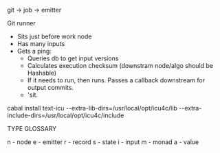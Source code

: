 



git -> job -> emitter



Git runner

* Sits just before work node
* Has many inputs
* Gets a ping:
    - Queries db to get input versions
    - Calculates execution checksum (downstram node/algo should be Hashable)
    - If it needs to run, then runs. Passes a callback downstream for output commits.
    - 'sit.





cabal install text-icu --extra-lib-dirs=/usr/local/opt/icu4c/lib --extra-include-dirs=/usr/local/opt/icu4c/include







TYPE GLOSSARY

n - node
e - emitter
r - record
s - state
i - input
m - monad
a - value
